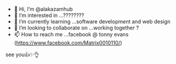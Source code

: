 - 👋 Hi, I’m @alakazamhub
- 👀 I’m interested in ...????????
- 🌱 I’m currently learning ...software development and web design
- 💞️ I’m looking to collaborate on ...working together ?
- 📫 How to reach me ...facebook @ tonny evans (https://www.facebook.com/Matrix0010110/)

<!---
alakazamhub/alakazamhub is a ✨ special ✨ repository because its `README.md` (this file) appears on your GitHub profile.
You can click the Preview link to take a look at your changes.
--->
see you👍✨👌

